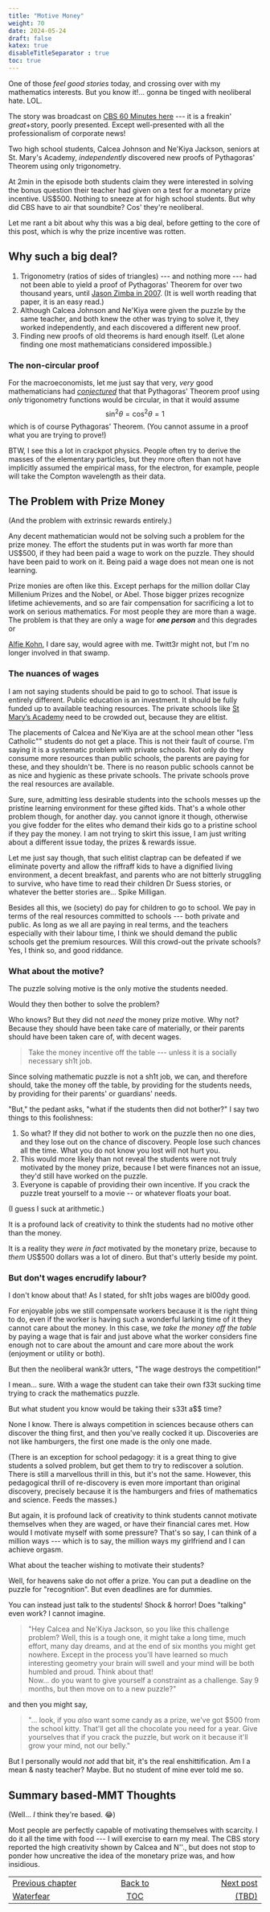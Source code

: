 ```yaml
---
title: "Motive Money"
weight: 70
date: 2024-05-24
draft: false
katex: true
disableTitleSeparator : true
toc: true
---
```


One of those _feel good stories_ today, and crossing over with my 
mathematics interests.  But you know it!... gonna be tinged with neoliberal 
hate. LOL.

The story was broadcast on 
[CBS 60 Minutes here](https://www.youtube.com/watch?v=VHeWndnHuQs)
--- it is a freakin' _great_+story, poorly presented. Except well-presented 
with all the professionalism of corporate news!

Two high school students, Calcea Johnson and Ne'Kiya Jackson, seniors at 
St. Mary's Academy, _independently_ discovered new proofs of Pythagoras' 
Theorem using only trigonometry.

At 2min in the episode both students claim they were interested in solving 
the bonus question their teacher had given on a test for a monetary prize 
incentive. US\$500. Nothing to sneeze at for high school students. 
But why did CBS have to air that soundbite? Cos' they're neoliberal.

Let me rant a bit about why this was a big deal, before getting to the core 
of this post, which is why the prize incentive was rotten.

## Why such a big deal?

1. Trigonometry (ratios of sides of triangles) --- and nothing more --- had 
not been able to yield a proof of Pythagoras' Theorem for over two thousand 
years, until 
[Jason Zimba in 2007](https://forumgeom.fau.edu/FG2009volume9/FG200925.pdf). 
(It is well worth reading that paper, it is an easy read.)
2. Although Calcea Johnson and Ne'Kiya were given the puzzle by the same 
teacher, and both knew the other was trying to solve it, they worked 
independently, and each discovered a different new proof.
3. Finding new proofs of old theorems is hard enough itself. (Let alone 
finding one most mathematicians considered impossible.)

### The non-circular proof

For the macroeconomists, let me just say that very, _very_ good mathematicians 
had _[conjectured](https://files.eric.ed.gov/fulltext/ED037335.pdf)_ that 
that Pythagoras' Theorem proof using _only_ trigonometry functions would 
be circular, in that it would assume 
$$
\sin^2\theta = \cos^2\theta = 1
$$
which is of course Pythagoras' Theorem. (You cannot assume in a proof what 
you are trying to prove!)

BTW, I see this a lot in crackpot physics. People often try to derive the 
masses of the elementary particles, but they more often than not have 
implicitly assumed the empirical mass, for the electron, for example, people 
will take the Compton wavelength as their data.


## The Problem with Prize Money

(And the problem with extrinsic rewards entirely.)

Any decent mathematician would not be solving such a problem for the prize 
money. The effort the students put in was worth far more than US\$500, if 
they had been paid a wage to work on the puzzle. They should have been paid 
to work on it.  Being paid a wage does not mean one is not learning.

Prize monies are often like this. Except perhaps for the million dollar 
Clay Millenium Prizes and the Nobel, or Abel. Those bigger prizes recognize 
lifetime achievements, and so are fair compensation for sacrificing a lot to 
work on serious mathematics. For most people they are more than a wage. The 
problem is that they are only a wage for **_one person_** and this degrades or 

[Alfie Kohn](https://www.alfiekohn.org/), I dare say, would agree with me. 
Twitt3r might not, but I'm no longer involved in that swamp.


### The nuances of wages

I am not saying students should be paid to go to school. That issue is 
entirely different. Public education is an investment. It should be fully 
funded up to available teaching resources.  The private schools like 
[St Mary’s Academy](https://www.stmarys.academy/) need to be crowded out, 
because they are elitist. 

The placements of Calcea and Ne'Kiya are at the school mean other "less 
Catholic"" students do not get a place. This is not their fault of course. 
I'm saying it is a systematic problem with private schools. Not only do they 
consume more resources than public schools, the parents are paying for these, 
and they shouldn't be. There is no reason public schools cannot be as 
nice and hygienic as these private schools.  The private schools prove the 
real resources are available.

Sure, sure, admitting less desirable students into the schools messes up the 
pristine learning environment for these gifted kids. That's a whole other 
problem though, for another day. you cannot ignore it though, otherwise you 
give fodder for the elites who demand their kids go to a pristine school if 
they pay the money. I am not trying to skirt this issue, I am just writing 
about a different issue today, the prizes & rewards issue.

Let me just say though, that such elitist claptrap can be defeated if we 
eliminate poverty and allow the riffraff kids to have a dignified living 
environment, a decent breakfast, and parents who are not bitterly struggling 
to survive, who have time to read their children Dr Suess stories, or 
whatever the better stories are... Spike Milligan.

Besides all this, we (society) do pay for children to go to school. We pay 
in terms of the real resources committed to schools --- both private and 
public. As long as we all are paying in real terms, and the teachers 
especially with their labour time, I think we should demand the public 
schools get the premium resources. Will this crowd-out the private schools? 
Yes, I think so, and good riddance.


### What about the motive?

The puzzle solving motive is the only motive the students needed.

Would they then bother to solve the problem?

Who knows? But they did not _need_ the money prize motive. Why not? Because 
they should have been take care of materially, or their parents should have 
been taken care of, with decent wages. 

> Take the money incentive off the table --- unless it is a socially 
necessary sh1t job.

Since solving mathematic puzzle is not a sh1t job, we can, and therefore 
should, take the money off the table, by providing for the students needs, 
by providing for their parents' or guardians' needs.

"But," the pedant asks, "what if the students then did not bother?" I say two 
things to this foolishness:

1. So what? If they did not bother to work on the puzzle then no one dies, 
and they lose out on the chance of discovery. People lose such chances all 
the time. What you do not know you lost will not hurt you.
2. This would more likely than not reveal the students were not truly 
motivated by the money prize, because I bet were finances not an issue, 
they'd still have worked on the puzzle. 
3. Everyone is capable of providing their own incentive. If you crack the 
puzzle treat yourself to a movie -- or whatever floats your boat.

(I guess I suck at arithmetic.)

It is a profound lack of creativity to think the students had no motive 
other than the money.

It is a reality they _were in fact_ motivated by the monetary prize, because 
to _them_ US\$500 dollars was a lot of dinero. But that's utterly beside my 
point. 


### But don't wages encrudify labour?

I don't know about that! As I stated, for sh1t jobs wages are bl00dy good. 

For enjoyable jobs we still compensate workers because it is the right 
thing to do, even if the worker is having such a wonderful larking time of 
it they cannot care about the money.  In this case, we _take the money off 
the table_ by paying a wage that is fair and just above what the worker 
considers fine enough not to care about the amount and care more about the 
work (enjoyment or utility or both).

But then the neoliberal wank3r utters, "The wage destroys the competition!"

I mean... sure. With a wage the student can take their own f33t sucking 
time  trying to crack the mathematics puzzle.

But what student you know would be taking their s33t a\$\$ time?

None I know. There is always competition in sciences because others can 
discover the thing first, and then you've really cocked it up. Discoveries 
are not like hamburgers, the first one made is the only one made.

(There is an exception for school pedagogy: it is a great thing to give 
students a solved problem, but get them to try to rediscover a solution. 
There is still a marvellous thrill in this, but it's not the same. However, 
this pedagogical thrill of re-discovery is even more important than original 
discovery, precisely because it is the hamburgers and fries of mathematics 
and science. Feeds the masses.)

But again, it is profound lack of creativity to think students cannot 
motivate themselves when they are waged, or have their financial cares met. 
How would I motivate myself with some pressure? That's so say, I can think 
of a million ways --- which is to say, the million ways my girlfriend and I 
can achieve orgasm.

What about the teacher wishing to motivate their students?

Well, for heavens sake do not offer a prize.  You can put a deadline on the 
puzzle for "recognition". But even deadlines are for dummies.

You can instead just talk to the students! Shock & horror! Does "talking" 
even work?  I cannot imagine.

> "Hey Calcea and Ne'Kiya Jackson, so you like this challenge problem? 
Well, this is a tough one, it might take a long time, much effort, many 
day dreams, and at the end of six months you might get nowhere. Except in 
the process you'll have learned so much interesting geometry your brain will 
swell and your mind will be both humbled and proud. Think about that!  
Now... do you want to give yourself a constraint as a challenge. 
Say 9 months, but then move on to a new puzzle?"

and then you might say,
> "... look, if you _also_ want some candy as a prize, we've got \$500 from 
the school kitty. That'll get all the chocolate you need for a year. Give 
yourselves that if you crack the puzzle, but work on it because it'll grow 
your mind, not our belly."

But I personally would _not_ add that bit, it's the real enshittification.
Am I a mean & nasty teacher? Maybe. But no student of mine ever told me so.



## Summary based-MMT Thoughts

(Well... _I_ think they're based. 😂)

Most people are perfectly capable of motivating themselves with scarcity. I do 
it all the time with food --- I will exercise to earn my meal. 
The CBS story reported the high creativity shown by Calcea and N''., but 
does not stop to ponder how uncreative the idea of the monetary prize was, 
and how insidious.


<table style="border-collapse: collapse; border=0;">
    <colgroup>
       <col span="1" style="width: 20%;">
       <col span="1" style="width: 20%;">
       <col span="1" style="width: 20%;">
    </colgroup>
<tr style="border: 1px solid color:#0f0f0f;">
<td style="border: 1px solid color:#0f0f0f;">
<a href="../68_watercare">Previous chapter</a></td>
<td style="border: 1px solid color:#0f0f0f; text-align:center;">
<a href="../">Back to</a></td>
<td style="border: 1px solid color:#0f0f0f; text-align:right;">
<a href="../">Next post</a></td>
</tr>
<tr style="border: 1px solid color:#0f0f0f;">
<td style="border: 1px solid color:#0f0f0f;">
<a href="../68_watercare">Waterfear</a></td>
<td style="border: 1px solid color:#0f0f0f; text-align:center;">
<a href="../">TOC</a></td>
<td style="border: 1px solid color:#0f0f0f; text-align:right;">
<a href="./">(TBD)</a></td>
</tr>
</table>
